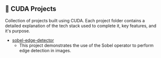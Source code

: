 ## **📝 CUDA Projects**  
Collection of projects built using CUDA. Each project folder contains a detailed explanation of the tech stack used to complete it, key features, and it's purpose.  

* [sobel-edge-detector](https://github.com/level2fast/cuda/tree/main/sobel-edge-detector)
    * This project demonstrates the use of the Sobel operator to perform edge detection in images.


